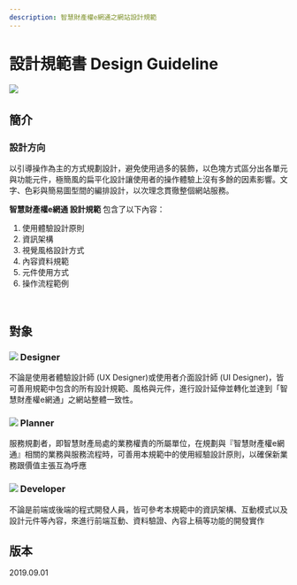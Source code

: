 ```yaml
---
description: 智慧財產權e網通之網站設計規範
---
```


# 設計規範書 Design Guideline

![](https://blobscdn.gitbook.com/v0/b/gitbook-28427.appspot.com/o/assets%2F-Loxp1jRO6hQiR0OZSzm%2F-Lp1xVz1Q-XkXSsslVJw%2F-Lp1wS4lHD47yS0IPN1n%2Fguideline_image.jpg?alt=media&token=77b6c727-c02a-4700-a23b-e459631c6da1)‌

## 簡介 <a id="jian-jie"></a>

### 設計方向 <a id="she-ji-fang-xiang"></a>

以引導操作為主的方式規劃設計，避免使用過多的裝飾，以色塊方式區分出各單元與功能元件，極簡風的扁平化設計讓使用者的操作體驗上沒有多餘的因素影響。文字、色彩與簡易圖型間的編排設計，以次理念貫徹整個網站服務。‌

**智慧財產權e網通 設計規範** 包含了以下內容：‌

1. 使用體驗設計原則
2. 資訊架構
3. 視覺風格設計方式
4. 內容資料規範
5. 元件使用方式
6. 操作流程範例

‌

## 對象 <a id="dui-xiang"></a>

### ​![](https://firebasestorage.googleapis.com/v0/b/gitbook-28427.appspot.com/o/assets%2F-Loxp1jRO6hQiR0OZSzm%2F-Lp21Bv-dW5gpIdKkZiF%2F-Lp21ECKQwZuHUM5NGaZ%2Fguideline_icon_01.png?alt=media&token=33686377-bd7a-41b1-ab08-d7421508e3e5) Designer <a id="designer"></a>

不論是使用者體驗設計師 \(UX Designer\)或使用者介面設計師 \(UI Designer\)，皆可善用規範中包含的所有設計規範、風格與元件，進行設計延伸並轉化並達到「智慧財產權e網通」之網站整體一致性。‌

### ​![](https://firebasestorage.googleapis.com/v0/b/gitbook-28427.appspot.com/o/assets%2F-Loxp1jRO6hQiR0OZSzm%2F-Lp21Bv-dW5gpIdKkZiF%2F-Lp22f9b1VxeB_I4WF86%2Fguideline_icon_02.png?alt=media&token=ce213b94-596c-49f8-8e74-a2514c9fb6e7) Planner <a id="planner"></a>

服務規劃者，即智慧財產局處的業務權責的所屬單位，在規劃與『智慧財產權e網通』相關的業務與服務流程時，可善用本規範中的使用經驗設計原則，以確保新業務跟價值主張互為呼應‌

### ​![](https://firebasestorage.googleapis.com/v0/b/gitbook-28427.appspot.com/o/assets%2F-Loxp1jRO6hQiR0OZSzm%2F-Lp21Bv-dW5gpIdKkZiF%2F-Lp21JoCQUldxkRJXh_B%2Fguideline_icon_03.png?alt=media&token=e3e7b5da-d1d8-48ad-b800-0f3b4928b779) Developer <a id="developer"></a>

不論是前端或後端的程式開發人員，皆可參考本規範中的資訊架構、互動模式以及設計元件等內容，來進行前端互動、資料驗證、內容上稿等功能的開發實作‌

## 版本 <a id="ban-ben"></a>

2​019.09.01


